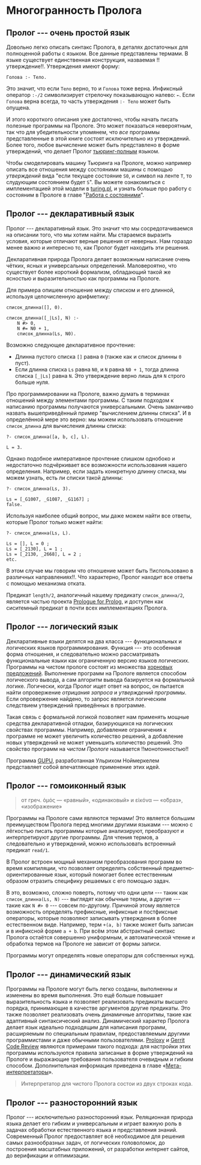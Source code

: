 
# Многогранность Пролога #


## Пролог --- очень простой язык ##

Довольно легко описать синтакс Пролога, в деталях достаточных для полноценной работы с языком. Все данные представлены термами. В языке существует единственная конструкция, назваемая !!утверждение!!. Утверждения имеют форму:

    Голова :- Тело.

Это значит, что если `Тело` верно, то и `Голова` тоже верна. Инфиксный оператор `:-/2` символизирует стрелочку показывающую налево: `←`. Если `Голова` верна всегда, то часть утверждения `:- Тело` может быть опущена.

И этого короткого описания уже достаточно, чтобы начать писать полезные программы на Прологе. Это может показаться невероятным, так что для убедительности упомянем, что _все_ программы представленные в этой книге состоят исключительно из утверждений. Более того, любое вычисление может быть представлено в форме утверждений, что делает Пролог [тьюринг-полным](https://ru.wikipedia.org/wiki/%D0%9F%D0%BE%D0%BB%D0%BD%D0%BE%D1%82%D0%B0_%D0%BF%D0%BE_%D0%A2%D1%8C%D1%8E%D1%80%D0%B8%D0%BD%D0%B3%D1%83) языком.

Чтобы смоделировать машину Тьюринга на Прологе, можно например описать все отношения между состояними машины с помощью _утверждений_ вида "если текущее состояние `S0`, и символ на ленте `T`, то слудующим состоянием будет `S`". Вы можете ознакомиться с имплементацией этой модели в [turing.pl](https://www.metalevel.at/prolog/showcases/turing.pl), и узнать больше про работу с состояним в Прологе в главе "[Работа с состояними]()".

## Пролог --- декларативный язык ##

Пролог --- декларативный язык. Это значит что мы сосредотачиваемся на описании того, что мы хотим найти. Мы стараемся выразить условия, которые отличают верные решения от неверных. Нам гораздо менее важно и интересно то, как Пролог будет находить эти решения.

Декларативная природа Пролога делает возможным написание очень чётких, ясных и универсальных определений. Маловероятно, что существует более короткий формализм, обладающий такой же ясностью и выразительностью как программы на Прологе.

Для примера опишем отношение между списком и его длинной, используя целочисленную арифметику:

    список_длинна([], 0).

    список_длинна([_|Ls], N) :-
        N #> 0,
        N #= N0 + 1,
        список_длинна(Ls, N0).

Возможно следующее декларативное прочтение:

- Длинна пустого списка `[]` равна `0` (также как и список длинны `0` пуст).
- Если длинна списка `Ls` равна `N0`, и `N` равна `N0 + 1`, тогда длинна списка `[_|Ls]` равна `N`. Это утверждение верно лишь для `N` строго больше нуля.

Про программировании на Прологе, важно думать в терминах отношений между элементами программы. С таким подходом к написанию программы получаются универсальными. Очень заманчиво назвать вышеприведённый пример "вычислением длинны списка". И в определённой мере это верно: мы можем использовать отношение `список_длинна` для вычисления длинны списка:

    ?- список_длинна([a, b, c], L).

    L = 3.

Однако подобное императивное прочтение слишком однобоко и недостаточно подчёркивает все возможности использования нашего определения. Например, если задать конкретную длинну списка, мы можем узнать, есть ли списки такой длинны:

    ?- список_длинна(Ls, 3).

    Ls = [_G1007, _G1087, _G1167] ;
    false.

Используя наиболее общий вопрос, мы даже можем найти все ответы, которые Пролог только может найти:

    ?- список_длинна(Ls, L).

    Ls = [], L = 0 ;
    Ls = [_2130], L = 1 ;
    Ls = [_2130, _2668], L = 2 ;
    etc.

В этом случае мы говорим что отношение может быть !!использовано в различных направлениях!!. Что характерно, Пролог находит все ответы с помощью механизма отката.

Предикат `length/2`, аналогичный нашему предикату `список_длинна/2`, является частью проекта [Prologue for Prolog](https://www.complang.tuwien.ac.at/ulrich/iso-prolog/prologue), и доступен как сиситемный предикат в почти всех имплементациях Пролога.

## Пролог --- логический язык ##

Декларативные языки делятся на два класса --- функциональных и логических языков программирования. Функция --- это особенная форма отношения, и следовательно можно рассматривать функциональные языки как ограниченную версию языков логических. Программы на чистом прологе состоят из множества [хорновых предложений](https://ru.wikipedia.org/wiki/%D0%A5%D0%BE%D1%80%D0%BD%D0%BE%D0%B2%D1%81%D0%BA%D0%B8%D0%B9_%D0%B4%D0%B8%D0%B7%D1%8A%D1%8E%D0%BD%D0%BA%D1%82). Выполнение программ на Прологе является способом логического вывода, а сам алгоритм вывода базируется на формальной логике. Логически, когда Пролог ищет ответ на вопрос, он пытается найти опровержение _отрицания запроса_ и _утверждений программы_. Если опровержение найдено, то запрос является логическим следствием утверждений приведённых в программе.

Такая связь с формальной логикой позволяет нам применять мощные средства декларативной отладки, базирующихся на логических свойствах программы. Например, добавление ограничения к программе не может увеличить количество решений, а добавление новых утверждений не может уменьшить количество решений. Это свойство программ на _чистом Прологе_ называется !!монотонностью!!

Программа [GUPU](https://www.complang.tuwien.ac.at/ulrich/gupu/), разработанная Ульрихом Ноймеркелем представляет собой впечатляющее применение этих идей.

## Пролог --- гомоиконный язык ##

> от греч. ὁμός — «равный», «одинаковый» и εἰκόνα — «о́браз», «изображение»

Программы на Прологе сами являются термами! Это является большим преимуществом Пролога перед многими другими языками --- можно с лёгкостью писать программы которые анализируют, преобразуют и интерпретируют другие программы. Для чтения термов, а следовательно и утверждений, можно использовать встроенный предикат `read/1`.

В Пролог встроен мощный механизм преобразования программ во время компиляции, что позволяет определять собственный предметно-ориентированные язык, который помогает более естественным образом отразить специфику решаемых с его помощью задач.

В это, возможно, сложно поверть, потому что одни цели --- такик как `список_длинна(Ls, N)` --- выглядят как обычные термы, а другие --- такие как `N #> 0` --- совсем по-другому. Причиной этому является возможность определять префиксные, инфиксные и постфиксные операторы, которые позволяют записывать утверждения в более естественном виде. Например, терм `+(a, b)` также может быть записан и в инфиксной форме `a + b`.  При всём этом абстрактный синтакс Пролога остаётся совершенно униформным, и автоматической чтение и обработка термов на Прологе не зависит от формы записи.

Программы могут определять новые операторы для собственных нужд.

## Пролог --- динамический язык ##

Программы на Прологе могут быть легко созданы, выполненны и изменены во время выполнения. Это ещё больше повышает выразительность языка и позволяет реализовать предикаты высшего порядка, принимающие в качестве аргументов другие предикаты. Это также позволяет реализовать очень динамичные алгоритмы, такие как адаптивный синтаксический анализ. Динамический характер Пролога делает язык идеально подходящим для написания программ, расширяемым по специальным правилам, предоставляемым другими программистами и даже обычными пользователями. [Proloxy](https://www.metalevel.at/proloxy/) и [Gerrit Code Review](https://www.gerritcodereview.com/) являются примерами такого подхода: для настройки этих программы используются правила записаные в форме утверждений на Прологе и выражающие требования пользователя очевидным и гибким способом. Дополнительная информация приведена в главе «[Мета-интерпретаторы]()».

> Интерпретатор для чистого Пролога состои из двух строках кода.

## Пролог --- разносторонний язык ##

Пролог --- исключительно разносторонний язык. Реляционная природа языка делает его гибким и универсальным и играет важную роль в задачах обработки естественного языка и представления знаний. Современный Пролог предоставляет всё необходимое для решения самых разнообразных задач, от логических головоломок, до построения масштабных приложений, от разработки интернет сайтов, до верификации и оптимизации.